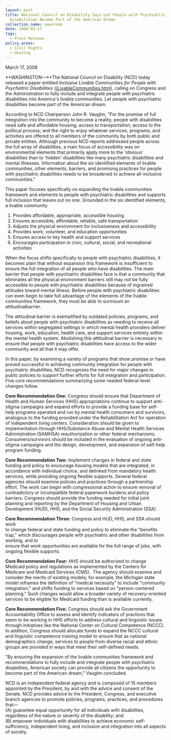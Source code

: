 ```yaml
---
layout: post
title: National Council on Disability Says Let People with Psychiatric
  Disabilities Become Part of the American Dream
collection_name: newsroom
date: 2008-03-17
tags:
  - Press Release
policy_areas:
  - Civil Rights
  - Housing
---
```


M﻿arch 17, 2008

**WASHINGTON—**The National Council on Disability (NCD) today released a paper entitled *Inclusive Livable Communities for People with Psychiatric Disabilities* ([/LivableCommunities.html](https://ncd.gov/publications/2008/03172008 "blocked::/newsroom/publications/2008/LivableCommunities.html")), calling on Congress and the Administration to fully include and integrate people with psychiatric disabilities into America's livable communities. Let people with psychiatric disabilities become part of the American dream.

According to NCD Chairperson John R. Vaughn, "For the promise of full integration into the community to become a reality, people with disabilities need safe and affordable housing; access to transportation; access to the political process; and the right to enjoy whatever services, programs, and activities are offered to all members of the community by both public and private entities. Although previous NCD reports addressed people across the full array of disabilities, a main focus of accessibility was on environmental elements that primarily apply more to the 'obvious' disabilities than to 'hidden' disabilities like many psychiatric disabilities and mental illnesses. Information about the six identified elements of livable communities, other elements, barriers, and promising practices for people with psychiatric disabilities needs to be broadened to achieve all-inclusive communities."

This paper focuses specifically on expanding the livable communities framework and elements to people with psychiatric disabilities and supports full inclusion that leaves out no one. Grounded in the six identified elements, a livable community

1. Provides affordable, appropriate, accessible housing
2. Ensures accessible, affordable, reliable, safe transportation
3. Adjusts the physical environment for inclusiveness and accessibility
4. Provides work, volunteer, and education opportunities
5. Ensures access to key health and support services
6. Encourages participation in civic, cultural, social, and recreational activities

When the focus shifts specifically to people with psychiatric disabilities, it becomes plain that without expansion this framework is insufficient to ensure the full integration of all people who have disabilities. The main barrier that people with psychiatric disabilities face is that a community that eliminates all the physical environment barriers still may not be fully accessible to people with psychiatric disabilities because of ingrained attitudes toward mental illness. Before people with psychiatric disabilities can even begin to take full advantage of the elements of the livable communities framework, they must be able to surmount an attitudinalbarrier.

The attitudinal barrier is exemplified by outdated policies, programs, and beliefs about people with psychiatric disabilities as needing to receive all services within segregated settings in which mental health providers deliver housing, work, education, health care, and support services entirely within the mental health system. Abolishing this attitudinal barrier is necessary to ensure that people with psychiatric disabilities have access to the wider community and all that it may offer.

In this paper, by examining a variety of programs that show promise or have proved successful in achieving community integration for people with psychiatric disabilities, NCD recognizes the need for major changes in public policies to support further efforts for full integration and participation. Five core recommendations summarizing some needed federal-level changes follow.

**Core Recommendation One:** Congress should ensure that Department of Health and Human Services (HHS) appropriations continue to support anti-stigma campaigns and expand efforts to provide a funding base for self-help programs operated and run by mental health consumers and survivors, analogous to the funding provided under the Rehabilitation Act for operation of independent living centers. Consideration should be given to implementation through HHS/Substance Abuse and Mental Health Services Administration (SAMHSA) reauthorization or other federal mechanisms. Consumers/survivors should be included in the evaluation of ongoing anti-stigma campaigns and the design, development, and expansion of self-help program funding.

**Core Recommendation Two:** Implement changes in federal and state funding and policy to encourage housing models that are integrated, in accordance with individual choice, and delinked from mandatory health services, while providing ongoing flexible supports. Several federal agencies should examine policies and practices through a partnership effort. The work can begin with congressional action to ensure removal of contradictory or incompatible federal paperwork burdens and policy barriers. Congress should provide the funding needed for initial joint planning and reporting by the Department of Housing and Urban Development (HUD), HHS, and the Social Security Administration (SSA).

**Core Recommendation Three:** Congress and HUD, HHS, and SSA should work \
to change federal and state funding and policy to eliminate the "benefits trap," which discourages people with psychiatric and other disabilities from working, and to \
ensure that work opportunities are available for the full range of jobs, with ongoing flexible supports.

**Core Recommendation Four:** HHS should be authorized to change Medicaid policy and regulations as implemented by the Centers for Medicare and Medicaid Services (CMS).  The agency should examine and consider the merits of existing models; for example, the Michigan state model reframes the definition of "medical necessity" to include "community integration," and shifts funding to services based on "person-centered planning." Such changes would allow a broader variety of recovery-oriented services to be eligible for Medicaid funding than is available currently.

**Core Recommendation Five:** Congress should ask the Government Accountability Office to assess and identify indicators of practices that seem to be working in HHS efforts to address cultural and linguistic issues through initiatives like the National Center on Cultural Competence (NCCC). In addition, Congress should allocate funds to expand the NCCC cultural and linguistic competence training model to ensure that as national demographics change, services to people from diverse racial and ethnic groups are provided in ways that meet their self-defined needs.

"By ensuring the expansion of the livable communities framework and recommendations to fully include and integrate people with psychiatric disabilities, American society can provide all citizens the opportunity to become part of the American dream," Vaughn concluded.

NCD is an independent federal agency and is composed of 15 members appointed by the President, by and with the advice and consent of the Senate. NCD provides advice to the President, Congress, and executive branch agencies to promote policies, programs, practices, and procedures that—\
(A) guarantee equal opportunity for all individuals with disabilities, regardless of the nature or severity of the disability; and\
(B) empower individuals with disabilities to achieve economic self-sufficiency, independent living, and inclusion and integration into all aspects of society.
